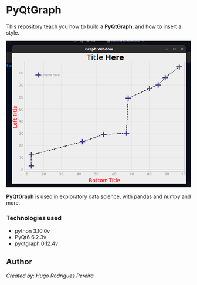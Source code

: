 # PyQtGraph

This repository teach you how to build a __PyQtGraph__, and how to insert a style.

![image](./images/img001.png "PyQtGraph")

__PyQtGraph__ is used in exploratory data science, with pandas and numpy and more.

### Technologies used

* python 3.10.0v
* PyQt6 6.2.3v
* pyqtgraph 0.12.4v

## Author

_Created by: Hugo Rodrigues Pereira_